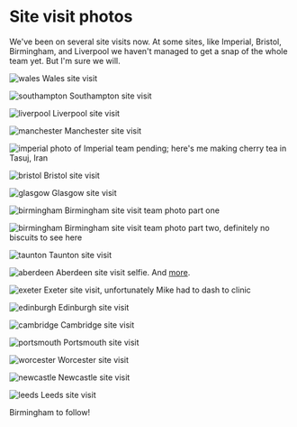 # Site visit photos

We've been on several site visits now. At some sites, like Imperial, Bristol, Birmingham, and Liverpool we haven't managed to get a snap of the whole team yet. But I'm sure we will. 

![wales](https://github.com/drcjar/ipfjes/blob/master/photos/20170516_134521.jpg)
Wales site visit

![southampton](https://github.com/drcjar/ipfjes/blob/master/photos/IMG_0859.jpg)
Southampton site visit

![liverpool](https://github.com/drcjar/ipfjes/blob/master/photos/20170518_123241.jpg)
Liverpool site visit

![manchester](https://github.com/drcjar/ipfjes/blob/master/photos/IMG_0879.jpg)
Manchester site visit

![imperial](https://github.com/drcjar/ipfjes/blob/master/photos/Carl3.jpg)
photo of Imperial team pending; here's me making cherry tea in Tasuj, Iran

![bristol](https://github.com/drcjar/ipfjes/blob/master/photos/20170524_140546.jpg)
Bristol site visit

![glasgow](https://github.com/drcjar/ipfjes/blob/master/photos/20170627_113758(0).jpg)
Glasgow site visit

![birmingham](https://github.com/drcjar/ipfjes/blob/master/photos/GWBirmingham.jpg)
Birmingham site visit team photo part one

![birmingham](https://github.com/drcjar/ipfjes/blob/master/photos/image001.jpg)
Birmingham site visit team photo part two, definitely no biscuits to see here

![taunton](https://github.com/drcjar/ipfjes/blob/master/photos/20170710_140205.jpg)
Taunton site visit

![aberdeen](https://github.com/drcjar/ipfjes/blob/master/photos/IMG_8966.JPG)
Aberdeen site visit selfie. And [more](https://github.com/drcjar/ipfjes/blob/master/photos/20170503_182235.jpg).

![exeter](https://github.com/drcjar/ipfjes/blob/master/photos/20170720_151412.jpg)
Exeter site visit, unfortunately Mike had to dash to clinic

![edinburgh](https://github.com/drcjar/ipfjes/blob/master/photos/20170728_104008.jpg)
Edinburgh site visit

![cambridge](https://github.com/drcjar/ipfjes/blob/master/photos/20170905_120707.jpg)
Cambridge site visit

![portsmouth](https://github.com/drcjar/ipfjes/blob/master/photos/20170925_105011.jpg)
Portsmouth site visit

![worcester](https://github.com/drcjar/ipfjes/blob/master/photos/IMG_0977.JPG)
Worcester site visit

![newcastle](https://github.com/drcjar/ipfjes/blob/master/photos/20170928_145416.jpg)
Newcastle site visit 

![leeds](https://github.com/drcjar/ipfjes/blob/master/photos/20180118_114620.jpg)
Leeds site visit

Birmingham to follow!
